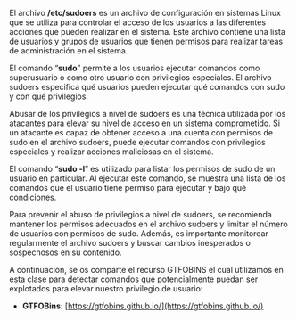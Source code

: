 El archivo **/etc/sudoers** es un archivo de configuración en sistemas Linux que se utiliza para controlar el acceso de los usuarios a las diferentes acciones que pueden realizar en el sistema. Este archivo contiene una lista de usuarios y grupos de usuarios que tienen permisos para realizar tareas de administración en el sistema.

El comando “**sudo**” permite a los usuarios ejecutar comandos como superusuario o como otro usuario con privilegios especiales. El archivo sudoers especifica qué usuarios pueden ejecutar qué comandos con sudo y con qué privilegios.

Abusar de los privilegios a nivel de sudoers es una técnica utilizada por los atacantes para elevar su nivel de acceso en un sistema comprometido. Si un atacante es capaz de obtener acceso a una cuenta con permisos de sudo en el archivo sudoers, puede ejecutar comandos con privilegios especiales y realizar acciones maliciosas en el sistema.

El comando “**sudo -l**” es utilizado para listar los permisos de sudo de un usuario en particular. Al ejecutar este comando, se muestra una lista de los comandos que el usuario tiene permiso para ejecutar y bajo qué condiciones.

Para prevenir el abuso de privilegios a nivel de sudoers, se recomienda mantener los permisos adecuados en el archivo sudoers y limitar el número de usuarios con permisos de sudo. Además, es importante monitorear regularmente el archivo sudoers y buscar cambios inesperados o sospechosos en su contenido.

A continuación, se os comparte el recurso GTFOBINS el cual utilizamos en esta clase para detectar comandos que potencialmente puedan ser explotados para elevar nuestro privilegio de usuario:

-   **GTFOBins**: [https://gtfobins.github.io/](https://gtfobins.github.io/)